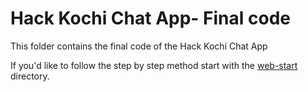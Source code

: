 # Hack Kochi Chat App- Final code

This folder contains the final code of the Hack Kochi Chat App

If you'd like to follow the step by step method start with the [web-start](../web-start) directory.

